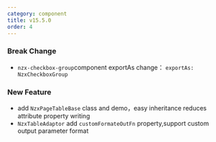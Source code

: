 ```yaml
---
category: component
title: v15.5.0
order: 4
---
```


### Break Change

- `nzx-checkbox-group`component exportAs change： `exportAs: NzxCheckboxGroup`

### New Feature

- add `NzxPageTableBase` class and demo，easy inheritance reduces attribute property writing
- `NzxTableAdaptor` add `customFormateOutFn` property,support custom output parameter format
